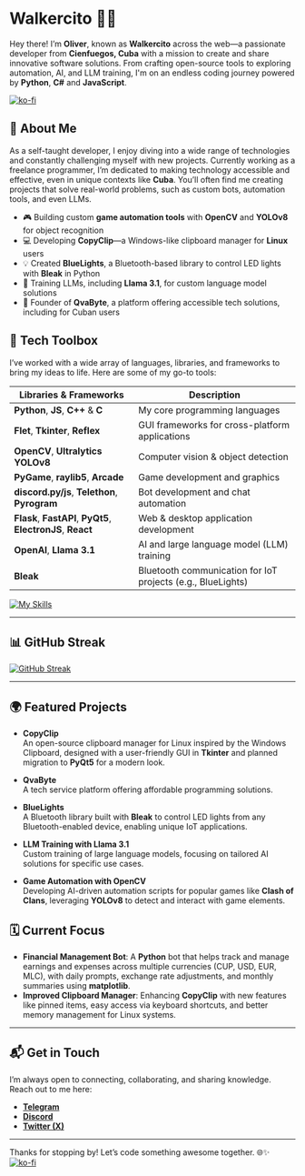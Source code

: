 # Walkercito 🍉👋

Hey there! I’m **Oliver**, known as **Walkercito** across the web—a passionate developer from **Cienfuegos, Cuba** with a mission to create and share innovative software solutions. From crafting open-source tools to exploring automation, AI, and LLM training, I'm on an endless coding journey powered by **Python**, **C#** and **JavaScript**.

[![ko-fi](https://ko-fi.com/img/githubbutton_sm.svg)](https://ko-fi.com/T6T018BZDZ)

## 🚀 **About Me**

As a self-taught developer, I enjoy diving into a wide range of technologies and constantly challenging myself with new projects. Currently working as a freelance programmer, I’m dedicated to making technology accessible and effective, even in unique contexts like **Cuba**. You’ll often find me creating projects that solve real-world problems, such as custom bots, automation tools, and even LLMs.

- 🎮 Building custom **game automation tools** with **OpenCV** and **YOLOv8** for object recognition
- 💻 Developing **CopyClip**—a Windows-like clipboard manager for **Linux** users
- 💡 Created **BlueLights**, a Bluetooth-based library to control LED lights with **Bleak** in Python
- 🧠 Training LLMs, including **Llama 3.1**, for custom language model solutions
- 💼 Founder of **QvaByte**, a platform offering accessible tech solutions, including for Cuban users

## 🔧 **Tech Toolbox**

I’ve worked with a wide array of languages, libraries, and frameworks to bring my ideas to life. Here are some of my go-to tools:

| Libraries & Frameworks | Description |
| ---------------------- | ----------- |
| **Python**, **JS**, **C++** & **C**| My core programming languages |
| **Flet**, **Tkinter**, **Reflex** | GUI frameworks for cross-platform applications |
| **OpenCV**, **Ultralytics YOLOv8** | Computer vision & object detection |
| **PyGame**, **raylib5**, **Arcade** | Game development and graphics |
| **discord.py/js**, **Telethon**, **Pyrogram** | Bot development and chat automation |
| **Flask**, **FastAPI**, **PyQt5**, **ElectronJS**, **React** | Web & desktop application development |
| **OpenAI**, **Llama 3.1** | AI and large language model (LLM) training |
| **Bleak** | Bluetooth communication for IoT projects (e.g., BlueLights) |

[![My Skills](https://skillicons.dev/icons?i=vscode,blender,godot,cs,py,cloudflare,discord,bots,replit,firebase,flask)](https://skillicons.dev)

---

## 📊 **GitHub Streak**

<a href="https://git.io/streak-stats"><img src="https://streak-stats.demolab.com?user=Walkercito&theme=cobalt&date_format=j%20M%5B%20Y%5D" alt="GitHub Streak" /></a>

---

## 🌍 **Featured Projects**

- **CopyClip**  
  An open-source clipboard manager for Linux inspired by the Windows Clipboard, designed with a user-friendly GUI in **Tkinter** and planned migration to **PyQt5** for a modern look.

- **QvaByte**  
  A tech service platform offering affordable programming solutions.

- **BlueLights**  
  A Bluetooth library built with **Bleak** to control LED lights from any Bluetooth-enabled device, enabling unique IoT applications.

- **LLM Training with Llama 3.1**  
  Custom training of large language models, focusing on tailored AI solutions for specific use cases.

- **Game Automation with OpenCV**  
  Developing AI-driven automation scripts for popular games like **Clash of Clans**, leveraging **YOLOv8** to detect and interact with game elements.

## 🗓️ **Current Focus**

- **Financial Management Bot**: A **Python** bot that helps track and manage earnings and expenses across multiple currencies (CUP, USD, EUR, MLC), with daily prompts, exchange rate adjustments, and monthly summaries using **matplotlib**.
- **Improved Clipboard Manager**: Enhancing **CopyClip** with new features like pinned items, easy access via keyboard shortcuts, and better memory management for Linux systems.

---

## 📬 **Get in Touch**

I’m always open to connecting, collaborating, and sharing knowledge. Reach out to me here:

- [**Telegram**](https://t.me/Walkercito)
- [**Discord**](https://discordapp.com/users/457318022357712906)
- [**Twitter (X)**](https://x.com/Walkercitodt?t=PtrOQhM_EtlqS3B4K5fkxw&s=09)

---

Thanks for stopping by! Let’s code something awesome together. 🌐✨
[![ko-fi](https://ko-fi.com/img/githubbutton_sm.svg)](https://ko-fi.com/T6T018BZDZ)
